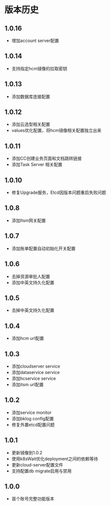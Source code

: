 # 版本历史

## 1.0.16

- 增加account server配置

## 1.0.14

- 支持指定hcm镜像的拉取密钥 

## 1.0.13

- 添加数据库连接配置

## 1.0.12

- 添加云选型相关配置
- values优化配置，将hcm镜像相关配置独立出来

## 1.0.11

- 添加CC创建业务页面和文档跳转链接
- 添加Task Server 相关配置 

## 1.0.10

- 修复Upgrade服务，Etcd因版本问题重启失败问题

## 1.0.8

- 添加Itsm网关配置

## 1.0.7

- 添加账单配置自动初始化开关配置

## 1.0.6

- 去掉资源审批人配置
- 添加中英文持久化配置

## 1.0.5

- 去掉中英文持久化配置

## 1.0.4

- 添加hcm url配置

## 1.0.3

- 添加cloudserver service
- 添加dataservice service
- 添加hcservice service
- 添加itsm url配置

## 1.0.2

- 添加service monitor
- 添加bklog config配置
- 修复外置etcd配置问题

## 1.0.1

- 更新镜像到1.0.2
- 使用k8sWait优化deployment之间的依赖等待
- 更新cloud-server配置文件
- 支持配置db migrate启用与禁用

## 1.0.0

- 首个账号完整功能版本

